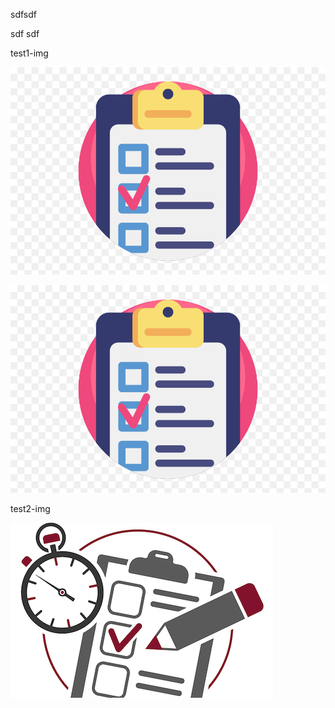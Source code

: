 

sdfsdf

sdf
sdf

test1-img

![test1](./img/test1.png)

![test1](img/test1.png)

test2-img

![testasdasd](img/test.jpg)


